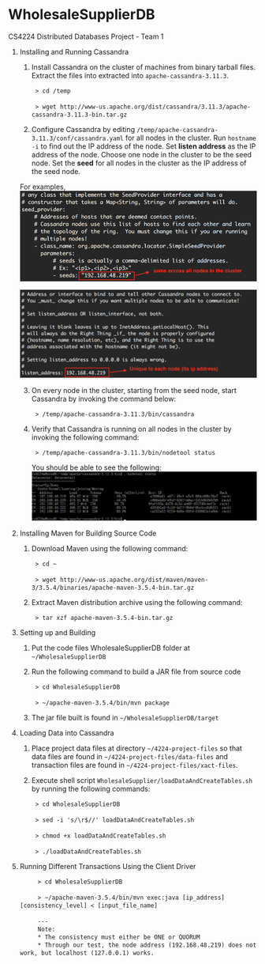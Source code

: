 # WholesaleSupplierDB
CS4224 Distributed Databases Project - Team 1

1. Installing and Running Cassandra
    1. Install Cassandra on the cluster of machines from binary tarball files. Extract the files into extracted into `apache-cassandra-3.11.3`.

            > cd /temp 

            > wget http://www-us.apache.org/dist/cassandra/3.11.3/apache-cassandra-3.11.3-bin.tar.gz

    2. Configure Cassandra by editing `/temp/apache-cassandra-3.11.3/conf/cassandra.yaml` for all nodes in the cluster. Run `hostname -i` to find out the IP address of the node. Set **listen address** as the IP address of the node. Choose one node in the cluster to be the seed node. Set the **seed** for all nodes in the cluster as the IP address of the seed node.
    
    For examples, 
    ![seed](https://github.com/kexiaowen/WholesaleSupplierDB/blob/master/Images/seeds.png)
    
    ![listen_address](https://github.com/kexiaowen/WholesaleSupplierDB/blob/master/Images/listen_address.png)

    3. On every node in the cluster, starting from the seed node, start Cassandra by invoking the command below:
    
            > /temp/apache-cassandra-3.11.3/bin/cassandra

    4. Verify that Cassandra is running on all nodes in the cluster by invoking the following command:
    
            > /temp/apache-cassandra-3.11.3/bin/nodetool status
            
       You should be able to see the following:
       ![nodetool_status](https://github.com/kexiaowen/WholesaleSupplierDB/blob/master/Images/verifyNodeStatus.png)


2. Installing Maven for Building Source Code
    1. Download Maven using the following command:
        
            > cd ~

            > wget http://www-us.apache.org/dist/maven/maven-3/3.5.4/binaries/apache-maven-3.5.4-bin.tar.gz

    2. Extract Maven distribution archive using the following command:

            > tar xzf apache-maven-3.5.4-bin.tar.gz

3. Setting up and Building
    1. Put the code files WholesaleSupplierDB folder at `~/WholesaleSupplierDB`

    2. Run the following command to build a JAR file from source code
 
            > cd WholesaleSupplierDB
            
            > ~/apache-maven-3.5.4/bin/mvn package

    3. The jar file built is found in `~/WholesaleSupplierDB/target`

4. Loading Data into Cassandra
    1. Place project data files at directory `~/4224-project-files` so that data files are found in `~/4224-project-files/data-files` and transaction files are found in `~/4224-project-files/xact-files`.
    2. Execute shell script `WholesaleSupplier/loadDataAndCreateTables.sh` by running the following commands:
    
            > cd WholesaleSupplierDB
            
            > sed -i 's/\r$//' loadDataAndCreateTables.sh
            
            > chmod +x loadDataAndCreateTables.sh
            
            > ./loadDataAndCreateTables.sh  

5. Running Different Transactions Using the Client Driver

            > cd WholesaleSupplierDB

            > ~/apache-maven-3.5.4/bin/mvn exec:java [ip_address] [consistency_level] < [input_file_name]
            
            ---
            Note:
            * The consistency must either be ONE or QUORUM
            * Through our test, the node address (192.168.48.219) does not work, but localhost (127.0.0.1) works.
            
